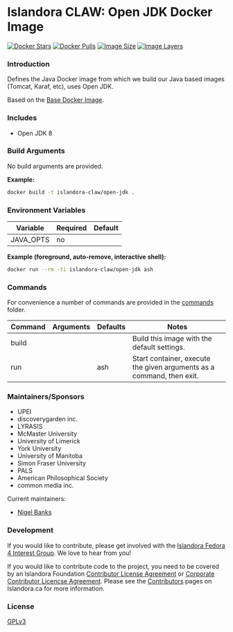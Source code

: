 # Islandora CLAW: Open JDK Docker Image

[![Docker Stars](https://img.shields.io/docker/stars/islandora-claw/open-jdk.svg)](https://hub.docker.com/r/islandora-claw/open-jdk/)
[![Docker Pulls](https://img.shields.io/docker/pulls/islandora-claw/open-jdk.svg)](https://hub.docker.com/r/islandora-claw/open-jdk/)
[![Image Size](https://img.shields.io/imagelayers/image-size/islandora-claw/open-jdk/latest.svg)](https://imagelayers.io/?images=islandora-claw/open-jdk:latest)
[![Image Layers](https://img.shields.io/imagelayers/layers/islandora-claw/open-jdk/latest.svg)](https://imagelayers.io/?images=islandora-claw/open-jdk:latest)

### Introduction

Defines the Java Docker image from which we build our Java based images (Tomcat,
Karaf, etc), uses Open JDK.

Based on the [Base Docker Image](https://github.com/Islandora-CLAW/docker-base).

### Includes

* Open JDK 8

### Build Arguments

No build arguments are provided.

**Example:**
```bash
docker build -t islandora-claw/open-jdk .
```

### Environment Variables

| Variable  | Required | Default |
|-----------|----------|---------|
| JAVA_OPTS | no       |         |

**Example (foreground, auto-remove, interactive shell):**
```bash
docker run --rm -ti islandora-claw/open-jdk ash
```

### Commands

For convenience a number of commands are provided in the [commands](/commands)
folder.

| Command | Arguments | Defaults | Notes                                                                 |
|---------|-----------|----------|-----------------------------------------------------------------------|
| build   |           |          | Build this image with the default settings.                           |
| run     |           | ash      | Start container, execute the given arguments as a command, then exit. |

### Maintainers/Sponsors

* UPEI
* discoverygarden inc.
* LYRASIS
* McMaster University
* University of Limerick
* York University
* University of Manitoba
* Simon Fraser University
* PALS
* American Philosophical Society
* common media inc.

Current maintainers:

* [Nigel Banks](https://github.com/nigelgbanks)

### Development

If you would like to contribute, please get involved with the
[Islandora Fedora 4 Interest Group](https://github.com/Islandora/Islandora-Fedora4-Interest-Group).
We love to hear from you!

If you would like to contribute code to the project, you need to be covered by
an Islandora Foundation
[Contributor License Agreement](http://islandora.ca/sites/default/files/islandora_cla.pdf)
or
[Corporate Contributor Licencse Agreement](http://islandora.ca/sites/default/files/islandora_ccla.pdf).
Please see the [Contributors](http://islandora.ca/resources/contributors) pages
on Islandora.ca for more information.

### License

[GPLv3](http://www.gnu.org/licenses/gpl-3.0.txt)
